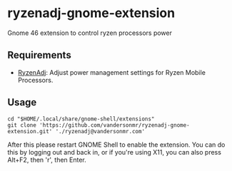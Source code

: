 # ryzenadj-gnome-extension

Gnome 46 extension to control ryzen processors power

## Requirements

- [RyzenAdj][ryzenadj]: Adjust power management settings for Ryzen Mobile Processors.

## Usage

```
cd "$HOME/.local/share/gnome-shell/extensions"
git clone 'https://github.com/vandersonmr/ryzenadj-gnome-extension.git' './ryzenadj@vandersonmr.com'
```

After this please restart GNOME Shell to enable the extension. You can do this by logging out and back in, or if you're using X11, you can also press Alt+F2, then 'r', then Enter.

[ryzenadj]: https://github.com/FlyGoat/RyzenAdj
